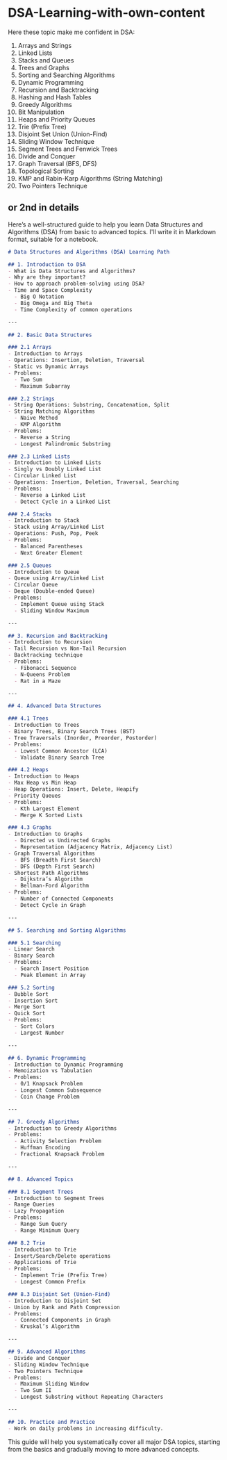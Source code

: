 # DSA-Learning-with-own-content

Here these topic make me confident in DSA:

1. Arrays and Strings
2. Linked Lists
3. Stacks and Queues
4. Trees and Graphs
5. Sorting and Searching Algorithms
6. Dynamic Programming
7. Recursion and Backtracking
8. Hashing and Hash Tables
9. Greedy Algorithms
10. Bit Manipulation
11. Heaps and Priority Queues
12. Trie (Prefix Tree)
13. Disjoint Set Union (Union-Find)
14. Sliding Window Technique
15. Segment Trees and Fenwick Trees
16. Divide and Conquer
17. Graph Traversal (BFS, DFS)
18. Topological Sorting
19. KMP and Rabin-Karp Algorithms (String Matching)
20. Two Pointers Technique




##  or 2nd in details
Here’s a well-structured guide to help you learn Data Structures and Algorithms (DSA) from basic to advanced topics. I'll write it in Markdown format, suitable for a notebook.

```md
# Data Structures and Algorithms (DSA) Learning Path

## 1. Introduction to DSA
- What is Data Structures and Algorithms?
- Why are they important?
- How to approach problem-solving using DSA?
- Time and Space Complexity
  - Big O Notation
  - Big Omega and Big Theta
  - Time Complexity of common operations

---

## 2. Basic Data Structures

### 2.1 Arrays
- Introduction to Arrays
- Operations: Insertion, Deletion, Traversal
- Static vs Dynamic Arrays
- Problems:
  - Two Sum
  - Maximum Subarray

### 2.2 Strings
- String Operations: Substring, Concatenation, Split
- String Matching Algorithms
  - Naive Method
  - KMP Algorithm
- Problems:
  - Reverse a String
  - Longest Palindromic Substring

### 2.3 Linked Lists
- Introduction to Linked Lists
- Singly vs Doubly Linked List
- Circular Linked List
- Operations: Insertion, Deletion, Traversal, Searching
- Problems:
  - Reverse a Linked List
  - Detect Cycle in a Linked List

### 2.4 Stacks
- Introduction to Stack
- Stack using Array/Linked List
- Operations: Push, Pop, Peek
- Problems:
  - Balanced Parentheses
  - Next Greater Element

### 2.5 Queues
- Introduction to Queue
- Queue using Array/Linked List
- Circular Queue
- Deque (Double-ended Queue)
- Problems:
  - Implement Queue using Stack
  - Sliding Window Maximum

---

## 3. Recursion and Backtracking
- Introduction to Recursion
- Tail Recursion vs Non-Tail Recursion
- Backtracking technique
- Problems:
  - Fibonacci Sequence
  - N-Queens Problem
  - Rat in a Maze

---

## 4. Advanced Data Structures

### 4.1 Trees
- Introduction to Trees
- Binary Trees, Binary Search Trees (BST)
- Tree Traversals (Inorder, Preorder, Postorder)
- Problems:
  - Lowest Common Ancestor (LCA)
  - Validate Binary Search Tree

### 4.2 Heaps
- Introduction to Heaps
- Max Heap vs Min Heap
- Heap Operations: Insert, Delete, Heapify
- Priority Queues
- Problems:
  - Kth Largest Element
  - Merge K Sorted Lists

### 4.3 Graphs
- Introduction to Graphs
  - Directed vs Undirected Graphs
  - Representation (Adjacency Matrix, Adjacency List)
- Graph Traversal Algorithms
  - BFS (Breadth First Search)
  - DFS (Depth First Search)
- Shortest Path Algorithms
  - Dijkstra’s Algorithm
  - Bellman-Ford Algorithm
- Problems:
  - Number of Connected Components
  - Detect Cycle in Graph

---

## 5. Searching and Sorting Algorithms

### 5.1 Searching
- Linear Search
- Binary Search
- Problems:
  - Search Insert Position
  - Peak Element in Array

### 5.2 Sorting
- Bubble Sort
- Insertion Sort
- Merge Sort
- Quick Sort
- Problems:
  - Sort Colors
  - Largest Number

---

## 6. Dynamic Programming
- Introduction to Dynamic Programming
- Memoization vs Tabulation
- Problems:
  - 0/1 Knapsack Problem
  - Longest Common Subsequence
  - Coin Change Problem

---

## 7. Greedy Algorithms
- Introduction to Greedy Algorithms
- Problems:
  - Activity Selection Problem
  - Huffman Encoding
  - Fractional Knapsack Problem

---

## 8. Advanced Topics

### 8.1 Segment Trees
- Introduction to Segment Trees
- Range Queries
- Lazy Propagation
- Problems:
  - Range Sum Query
  - Range Minimum Query

### 8.2 Trie
- Introduction to Trie
- Insert/Search/Delete operations
- Applications of Trie
- Problems:
  - Implement Trie (Prefix Tree)
  - Longest Common Prefix

### 8.3 Disjoint Set (Union-Find)
- Introduction to Disjoint Set
- Union by Rank and Path Compression
- Problems:
  - Connected Components in Graph
  - Kruskal’s Algorithm

---

## 9. Advanced Algorithms
- Divide and Conquer
- Sliding Window Technique
- Two Pointers Technique
- Problems:
  - Maximum Sliding Window
  - Two Sum II
  - Longest Substring without Repeating Characters

---

## 10. Practice and Practice
- Work on daily problems in increasing difficulty.
```

This guide will help you systematically cover all major DSA topics, starting from the basics and gradually moving to more advanced concepts.
